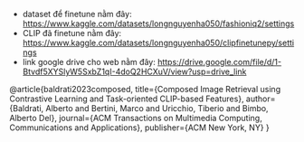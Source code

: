 - dataset để finetune nằm đây: https://www.kaggle.com/datasets/longnguyenha050/fashioniq2/settings
- CLIP đã finetune nằm đây: https://www.kaggle.com/datasets/longnguyenha050/clipfinetunepy/settings
- link google drive cho web nằm đây: https://drive.google.com/file/d/1-Btvdf5XYSlyW5SxbZ1qI-4doQ2HCXuV/view?usp=drive_link

@article{baldrati2023composed,
  title={Composed Image Retrieval using Contrastive Learning and Task-oriented CLIP-based Features},
  author={Baldrati, Alberto and Bertini, Marco and Uricchio, Tiberio and Bimbo, Alberto Del},
  journal={ACM Transactions on Multimedia Computing, Communications and Applications},
  publisher={ACM New York, NY}
}
